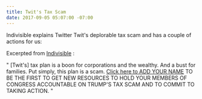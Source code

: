 ```yaml
---
title: Twit's Tax Scam
date: 2017-09-05 05:07:00 -07:00
---
```


Indivisible explains Twitter Twit's deplorable tax scam and has a couple of actions for us:

Excerpted from [Indivisible](http://indivisible.org/) :

"  [Twit's] tax plan is a boon for corporations and the wealthy.  And a bust for families. Put simply, this plan is a scam.
[Click here to ADD YOUR NAME](https://www.trumptaxscam.org/) TO BE THE FIRST TO GET NEW RESOURCES TO HOLD YOUR MEMBERS OF CONGRESS ACCOUNTABLE ON TRUMP'S TAX SCAM AND TO COMMIT TO TAKING ACTION.  "

